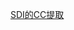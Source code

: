 [SDI的CC提取](http://note.youdao.com/noteshare?id=1059eb7fce0b9cbf9acf6ef5d5c671d0&sub=wcp1558946561513969)